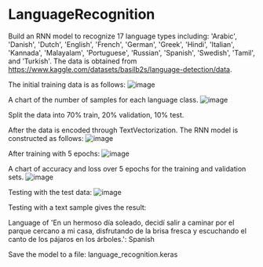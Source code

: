# LanguageRecognition

Build an RNN model to recognize 17 language types including: 'Arabic', 'Danish', 'Dutch', 'English', 'French', 'German', 'Greek', 'Hindi', 'Italian', 'Kannada', 'Malayalam', 'Portuguese', 'Russian', 'Spanish', 'Swedish', 'Tamil', and 'Turkish'. The data is obtained from https://www.kaggle.com/datasets/basilb2s/language-detection/data.

The initial training data is as follows:
![image](https://github.com/tungheidiie/LanguageRecognition/assets/170008056/09d97433-155a-4513-a82c-0049599f09fe)

A chart of the number of samples for each language class.
![image](https://github.com/tungheidiie/LanguageRecognition/assets/170008056/56e1da9a-0327-4b47-9558-5ddbc0e8f632)

Split the data into 70% train, 20% validation, 10% test.

After the data is encoded through TextVectorization. The RNN model is constructed as follows:
![image](https://github.com/tungheidiie/LanguageRecognition/assets/170008056/849cf6a3-2e53-4810-b11a-fa1069e12677)

After training with 5 epochs:
![image](https://github.com/tungheidiie/LanguageRecognition/assets/170008056/64b13d58-8a34-4def-8bbd-7842f1f4ff84)

A chart of accuracy and loss over 5 epochs for the training and validation sets.
![image](https://github.com/tungheidiie/LanguageRecognition/assets/170008056/13abbce8-47ba-4880-93b0-312cc525a241)

Testing with the test data:
![image](https://github.com/tungheidiie/LanguageRecognition/assets/170008056/1e6be8fe-be46-4c27-b127-ba31e2f12cc9)

Testing with a text sample gives the result:

Language of 'En un hermoso día soleado, decidí salir a caminar por el parque cercano a mi casa, disfrutando de la brisa fresca y escuchando el canto de los pájaros en los árboles.': Spanish

Save the model to a file: language_recognition.keras
